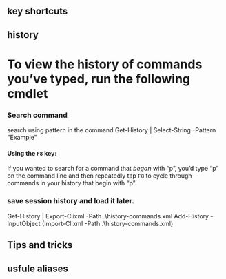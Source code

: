 ## key shortcuts
## history 
  # To view the history of commands you’ve typed, run the following cmdlet

### Search command 
search using pattern in the command
Get-History |  Select-String -Pattern "Example"

#### Using the ```F8``` key: 
If you wanted to search for a command that _began_ with “p”, 
you’d type “p” on the command line and then repeatedly tap ```F8``` to cycle through commands in your history that begin with “p”.


### save session history and load it later.
Get-History | Export-Clixml -Path .\history-commands.xml 
Add-History -InputObject (Import-Clixml -Path .\history-commands.xml)

## Tips and tricks
## usfule aliases




